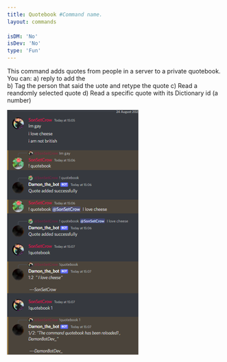 ```yaml
---
title: Quotebook #Command name.
layout: commands

isDM: 'No'
isDev: 'No' 
type: 'Fun'
---
```


This command adds quotes from people in a server to a private quotebook.
You can:
  a) reply to add the  
  b) Tag the person that said the uote and retype the quote
  c) Read a reandomly selected quote
  d) Read a specific quote with its Dictionary id (a number)

![Example of the command](/assets/Commands/quotebook.png "Example of the command")
